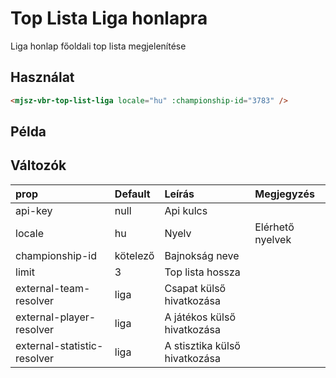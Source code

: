 # Top Lista Liga honlapra

Liga honlap főoldali top lista megjelenítése

## Használat

```html
<mjsz-vbr-top-list-liga locale="hu" :championship-id="3783" />
```

## Példa

<ClientOnly>
  <mjsz-vbr-top-list-liga
    locale="hu"
    championship-id="3783"
  />
</ClientOnly>

## Változók

| prop                        | Default  | Leírás                        | Megjegyzés       |
| :-------------------------- | :------- | :---------------------------- | :--------------- |
| api-key                     | null     | Api kulcs                     |                  |
| locale                      | hu       | Nyelv                         | Elérhető nyelvek |
| championship-id             | kötelező | Bajnokság neve                |                  |
| limit                       | 3        | Top lista hossza              |                  |
| external-team-resolver      | liga     | Csapat külső hivatkozása      |                  |
| external-player-resolver    | liga     | A játékos külső hivatkozása   |                  |
| external-statistic-resolver | liga     | A stisztika külső hivatkozása |                  |
